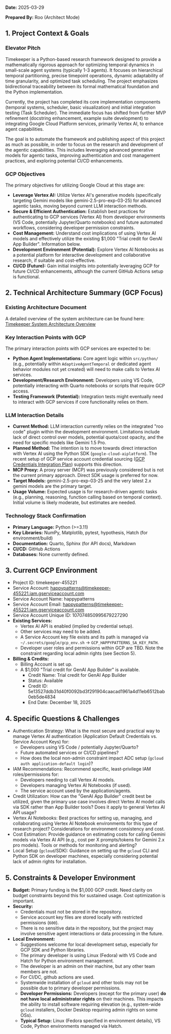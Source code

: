 **Date:** 2025-03-29

**Prepared By:** Roo (Architect Mode)

## 1. Project Context & Goals

### Elevator Pitch

Timekeeper is a Python-based research framework designed to provide a mathematically rigorous approach for optimizing temporal dynamics in small-scale agent systems (typically 1-3 agents). It focuses on hierarchical temporal partitioning, precise timepoint operations, dynamic adaptability of time granularity, and optimized task scheduling. The project emphasizes bidirectional traceability between its formal mathematical foundation and the Python implementation.

Currently, the project has completed its core implementation components (temporal systems, scheduler, basic visualization) and initial integration testing (Task Scheduler). The immediate focus has shifted from further MVP refinement (docstring enhancement, example suite development) to integrating Google Cloud Platform services, primarily Vertex AI, to enhance agent capabilities.

The goal is to automate the framework and publishing aspect of this project as much as possible, in order to focus on the research and development of the agentic capabilities. This includes leveraging advanced generative models for agentic tasks, improving authentication and cost management practices, and exploring potential CI/CD enhancements.

### GCP Objectives

The primary objectives for utilizing Google Cloud at this stage are:

- **Leverage Vertex AI:** Utilize Vertex AI's generative models (specifically targeting Gemini models like gemini-2.5-pro-exp-03-25) for advanced agentic tasks, moving beyond current LLM interaction methods.
- **Secure & Efficient Authentication:** Establish best practices for authenticating to GCP services (Vertex AI) from developer environments (VS Code, potentially Jupyter/Quarto notebooks) and future automated workflows, considering developer permission constraints.
- **Cost Management:** Understand cost implications of using Vertex AI models and effectively utilize the existing $1,000 "Trial credit for GenAI App Builder". Information below.
- **Development Environment (Potential):** Explore Vertex AI Notebooks as a potential platform for interactive development and collaborative research, if suitable and cost-effective.
- **CI/CD (Future):** Gain initial insights into potentially leveraging GCP for future CI/CD enhancements, although the current GitHub Actions setup is functional.

## 2. Technical Architecture Summary (GCP Focus)

### Existing Architecture Document

A detailed overview of the system architecture can be found here:
[Timekeeper System Architecture Overview](../../architecture/system-overview.md)

### Key Interaction Points with GCP

The primary interaction points with GCP services are expected to be:

- **Python Agent Implementations:** Core agent logic within `src/python/` (e.g., potentially within `AdaptiveAgentTemporal` or dedicated agent behavior modules not yet created) will need to make calls to Vertex AI services.
- **Development/Research Environment:** Developers using VS Code, potentially interacting with Quarto notebooks or scripts that require GCP access.
- **Testing Framework (Potential):** Integration tests might eventually need to interact with GCP services if core functionality relies on them.

### LLM Interaction Details

- **Current Method:** LLM interaction currently relies on the integrated "roo code" plugin within the development environment. Limitations include lack of direct control over models, potential quota/cost opacity, and the need for specific models like Gemini 1.5 Pro.
- **Planned Method:** The intention is to move towards direct interaction with Vertex AI using the Python SDK (`google-cloud-aiplatform`). The recent setup of GCP service account credential sourcing ([GCP Credentials Integration Plan](../memory-bank/gcp-credentials-integration.md)) supports this direction.
- **MCP Proxy:** A proxy server (MCP) was previously considered but is not the current primary approach. Direct SDK usage is preferred for now.
- **Target Models:** gemini-2.5-pro-exp-03-25 and the very latest 2.x gemini models are the primary target.
- **Usage Volume:** Expected usage is for research-driven agentic tasks (e.g., planning, reasoning, function calling based on temporal context). Initial volume is likely moderate, but estimates are needed.

### Technology Stack Confirmation

- **Primary Language:** Python (>=3.11)
- **Key Libraries:** NumPy, Matplotlib, pytest, hypothesis, Hatch (for environment/build)
- **Documentation:** Quarto, Sphinx (for API docs), Markdown
- **CI/CD:** GitHub Actions
- **Databases:** None currently defined.

## 3. Current GCP Environment

- Project ID: timekeeper-455221
- Service Account: happypatterns@timekeeper-455221.iam.gserviceaccount.com
- Service Account Name: happypatterns
- Service Account Email: happypatterns@timekeeper-455221.iam.gserviceaccount.com
- Service Account Unique ID: 107074850995679227290
- **Existing Services:**
  - Vertex AI API is enabled (implied by credential setup).
  - Other services may need to be added.
  - A Service Account key file exists and its path is managed via `~/.secrets/google/gcp_env.sh` -> `GCP_HAPPYPATTERNS_SA_KEY_PATH`.
  - Developer user roles and permissions within GCP are TBD. Note the constraint regarding local admin rights (see Section 5).
- **Billing & Credits:**
  - Billing Account is set up.
  - A $1,000 "Trial credit for GenAI App Builder" is available.
    - Credit Name: Trial credit for GenAI App Builder
    - Status: Available
    - Credit ID: 5e13527ddb31d40f0092bd3f291904caacad1961a4d11eb6512bab0eb5de4834
    - End Date: December 18, 2025

## 4. Specific Questions & Challenges

- Authentication Strategy: What is the most secure and practical way to manage Vertex AI authentication (Application Default Credentials vs. Service Account Keys) for:
  - Developers using VS Code / potentially Jupyter/Quarto?
  - Future automated services or CI/CD pipelines?
  - How does the local non-admin constraint impact ADC setup (`gcloud auth application-default login`)?
- IAM Recommendations: Recommend specific, least-privilege IAM roles/permissions for:
  - Developers needing to call Vertex AI models.
  - Developers managing Vertex AI Notebooks (if used).
  - The service account used by the application/agents.
- Credit Utilization: How can the "GenAI App Builder" credit best be utilized, given the primary use case involves direct Vertex AI model calls via SDK rather than App Builder tools? Does it apply to general Vertex AI API usage?
- Vertex AI Notebooks: Best practices for setting up, managing, and collaborating using Vertex AI Notebook environments for this type of research project? Considerations for environment consistency and cost.
- Cost Estimation: Provide guidance on estimating costs for calling Gemini models via Vertex AI API (e.g., cost per X prompts/tokens for Gemini 2.x pro models). Tools or methods for monitoring and alerting?
- Local Setup (`gcloud`/SDK): Guidance on setting up the `gcloud` CLI and Python SDK on developer machines, especially considering potential lack of admin rights for installation.

## 5. Constraints & Developer Environment

- **Budget:** Primary funding is the $1,000 GCP credit. Need clarity on budget constraints beyond this for sustained usage. Cost optimization is important.
- **Security:**
  - Credentials must not be stored in the repository.
  - Service account key files are stored locally with restricted permissions (`600`).
  - There is no sensitive data in the repository, but the project may involve sensitive agent interactions or data processing in the future.
- **Local Environment:**
  - Suggestions welcome for local development setup, especially for GCP SDK and Python libraries.
  - The primary developer is using Linux (Fedora) with VS Code and Hatch for Python environment management.
  - The developer is an admin on their machine, but any other team members are not.
  - For CI/DC, github actions are used.
  - Systemwide installation of `gcloud` and other tools may not be possible due to primary developer permissions.
  - **Developer Permissions:** Developers (except for the primary user) **do not have local administrator rights** on their machines. This impacts the ability to install software requiring elevation (e.g., system-wide `gcloud` installers, Docker Desktop requiring admin rights on some OSs).
  - **Typical Setup:** Linux (Fedora specified in environment details), VS Code, Python environments managed via Hatch.
